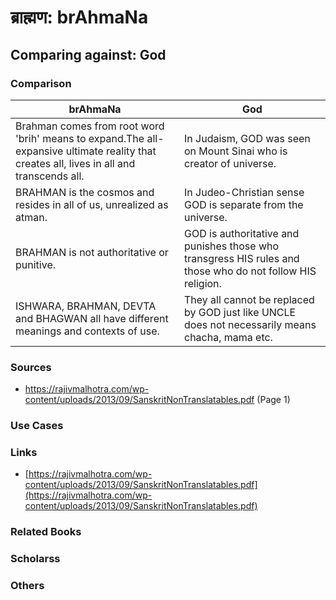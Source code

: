 # ब्राह्मण: brAhmaNa
## Comparing against: God
### Comparison
|brAhmaNa	|God	|
|----|----|
|Brahman comes from root word 'brih' means to expand.The all-expansive ultimate reality that creates all, lives in all and transcends all.|In Judaism, GOD was seen on Mount Sinai who is creator of universe.|
|BRAHMAN is the cosmos and resides in all of us, unrealized as atman.|In Judeo-Christian sense GOD is separate from the universe.|
|BRAHMAN is not authoritative or punitive.|GOD is authoritative and punishes those who transgress HIS rules and those who do not follow HIS religion.|
|ISHWARA, BRAHMAN, DEVTA and BHAGWAN all have different meanings and contexts of use.|They all cannot be replaced by GOD just like UNCLE does not necessarily means chacha, mama etc.|
### Sources
* https://rajivmalhotra.com/wp-content/uploads/2013/09/SanskritNonTranslatables.pdf (Page 1)
### Use Cases
### Links
* [https://rajivmalhotra.com/wp-content/uploads/2013/09/SanskritNonTranslatables.pdf](https://rajivmalhotra.com/wp-content/uploads/2013/09/SanskritNonTranslatables.pdf)
### Related Books
### Scholarss
### Others
